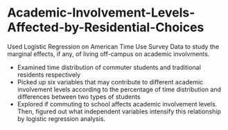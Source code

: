 # Academic-Involvement-Levels-Affected-by-Residential-Choices

Used Logistic Regression on American Time Use Survey Data to study the marginal effects, if any, of living off-campus on academic involvments.

* Examined time distribution of commuter students and traditional residents respectively
* Picked up six variables that may contribute to different academic involvement levels according to the percentage of time distribution and differences between two types of students
* Explored if commuting to school affects academic involvement levels. Then, figured out what independent variables intensify this relationship by logistic regression analysis.
